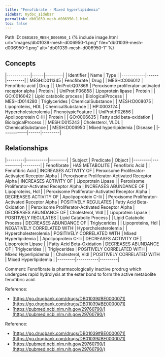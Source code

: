 ```yaml
---
title: "Fenofibrate - Mixed hyperlipidemia"
sidebar: mydoc_sidebar
permalink: db01039-mesh-d006950-1.html
toc: false 
---
```



Path ID: `DB01039_MESH_D006950_1`
{% include image.html url="images/db01039-mesh-d006950-1.png" file="db01039-mesh-d006950-1.png" alt="db01039-mesh-d006950-1" %}

## Concepts

|------------|------|---------|
| Identifier | Name | Type    |
|------------|------|---------|
| MESH:D011345 | Fenofibrate | Drug |
| MESH:C006012 | Fenofibric acid | Drug |
| UniProt:Q07869 | Peroxisome proliferator-activated receptor alpha | Protein |
| UniProt:P06858 | Lipoprotein lipase | Protein |
| GO:0016042 | Lipid catabolic process | BiologicalProcess |
| MESH:D014280 | Triglycerides | ChemicalSubstance |
| MESH:D008075 | Lipoproteins, HDL | ChemicalSubstance |
| HP:0003124 | Hypercholesterolemia | PhenotypicFeature |
| UniProt:P02656 | Apolipoprotein C-III | Protein |
| GO:0006635 | Fatty acid beta-oxidation | BiologicalProcess |
| MESH:D015243 | Cholesterol, VLDL | ChemicalSubstance |
| MESH:D006950 | Mixed hyperlipidemia | Disease |
|------------|------|---------|

## Relationships

|---------|-----------|---------|
| Subject | Predicate | Object  |
|---------|-----------|---------|
| Fenofibrate | HAS METABOLITE | Fenofibric Acid |
| Fenofibric Acid | INCREASES ACTIVITY OF | Peroxisome Proliferator-Activated Receptor Alpha |
| Peroxisome Proliferator-Activated Receptor Alpha | INCREASES ACTIVITY OF | Lipoprotein Lipase |
| Peroxisome Proliferator-Activated Receptor Alpha | INCREASES ABUNDANCE OF | Lipoproteins, Hdl |
| Peroxisome Proliferator-Activated Receptor Alpha | DECREASES ACTIVITY OF | Apolipoprotein C-Iii |
| Peroxisome Proliferator-Activated Receptor Alpha | POSITIVELY REGULATES | Fatty Acid Beta-Oxidation |
| Peroxisome Proliferator-Activated Receptor Alpha | DECREASES ABUNDANCE OF | Cholesterol, Vldl |
| Lipoprotein Lipase | POSITIVELY REGULATES | Lipid Catabolic Process |
| Lipid Catabolic Process | DECREASES ABUNDANCE OF | Triglycerides |
| Lipoproteins, Hdl | NEGATIVELY CORRELATED WITH | Hypercholesterolemia |
| Hypercholesterolemia | POSITIVELY CORRELATED WITH | Mixed Hyperlipidemia |
| Apolipoprotein C-Iii | DECREASES ACTIVITY OF | Lipoprotein Lipase |
| Fatty Acid Beta-Oxidation | DECREASES ABUNDANCE OF | Triglycerides |
| Triglycerides | POSITIVELY CORRELATED WITH | Mixed Hyperlipidemia |
| Cholesterol, Vldl | POSITIVELY CORRELATED WITH | Mixed Hyperlipidemia |
|---------|-----------|---------|

Comment: Fenofibrate is pharmacologically inactive prodrug which undergoes rapid hydrolysis at the ester bond to form the active metabolite fenofibric acid.

Reference: 
  - [https://go.drugbank.com/drugs/DB01039#BE0000071](https://go.drugbank.com/drugs/DB01039#BE0000071)
  - [https://pubmed.ncbi.nlm.nih.gov/29760790/](https://pubmed.ncbi.nlm.nih.gov/29760790/)

Reference: 
  - [https://go.drugbank.com/drugs/DB01039#BE0000071](https://go.drugbank.com/drugs/DB01039#BE0000071)
  - [https://pubmed.ncbi.nlm.nih.gov/29760790/](https://pubmed.ncbi.nlm.nih.gov/29760790/)
